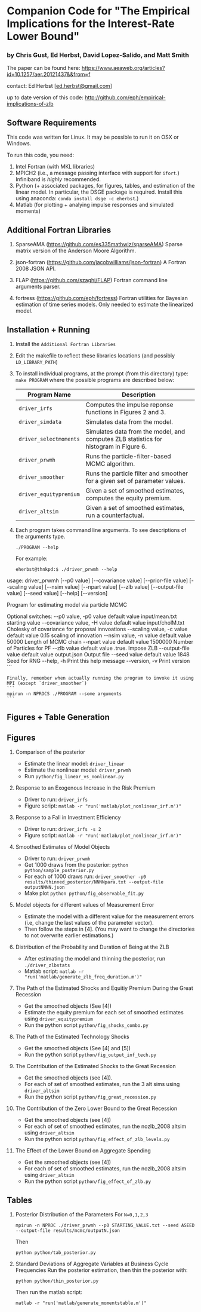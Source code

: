 # Companion Code for "The Empirical Implications for the Interest-Rate Lower Bound"
### by Chris Gust,  Ed Herbst, David Lopez-Salido, and Matt Smith

The paper can be found here: https://www.aeaweb.org/articles?id=10.1257/aer.20121437&&from=f

contact: Ed Herbst [ed.herbst@gmail.com]

up to date version of this code: http://github.com/eph/empirical-implications-of-zlb

## Software Requirements
This code was written for Linux.  It may be possible to run it on OSX or Windows.

To run this code, you need:

1. Intel Fortran (with MKL libraries)
2. MPICH2 (i.e., a message passing interface with support for `ifort`.)  Infiniband is *highly* recommended.
3. Python (+ associated packages, for figures, tables, and estimation of the linear model.  In particular, the DSGE package is required.  Install this using anaconda: `conda install dsge -c eherbst`.)
4. Matlab (for plotting + analying impulse responses and simulated moments)

## Additional Fortran Libraries
1. SparseAMA (https://github.com/es335mathwiz/sparseAMA)
   Sparse matrix version of the Anderson Moore Algorithm.

2. json-fortran (https://github.com/jacobwilliams/json-fortran)
   A Fortran 2008 JSON API.

3. FLAP (https://github.com/szaghi/FLAP)
   Fortran command line arguments parser.

4. fortress (https://github.com/eph/fortress)
   Fortran utilities for Bayesian estimation of time series models.  Only needed to estimate the linearized model.

## Installation + Running
1. Install the `Additional Fortran Libraries`
2. Edit the makefile to reflect these libraries locations (and possibly ```LD_LIBRARY_PATH```)
3. To install individual programs, at the prompt (from this directory) type:
   ```make PROGRAM```
   where the possible programs are described below:

   | Program Name           | Description                                                                           |
   | ------------           | -----------                                                                           |
   | `driver_irfs`          | Computes the impulse reponse functions in Figures 2 and 3.                            |
   | `driver_simdata`       | Simulates data from the model.                                                        |
   | `driver_selectmoments` | Simulates data from the model, and computes ZLB statistics for histogram in Figure 6. | 
   | `driver_prwmh`         | Runs the particle-filter-based MCMC algorithm.                                        |
   | `driver_smoother`      | Runs the particle filter and smoother for a given set of parameter values.            |
   | `driver_equitypremium` | Given a set of smoothed estimates, computes the equity premium.                       |
   | `driver_altsim`        | Given a set of smoothed estimates, run a counterfactual.                              |
4. Each program takes command line arguments.  To see descriptions of the arguments type.
   ```
   ./PROGRAM --help
   ```

    For example:
	```
	eherbst@thnkpd:$ ./driver_prwmh --help
usage: driver_prwmh  [--p0 value] [--covariance value] [--prior-file value] [--scaling value] [--nsim value] [--npart value] [--zlb value] [--output-file value] [--seed value] [--help] [--version]

Program for estimating model via particle MCMC
 

Optional switches:
   --p0 value, -p0 value
    default value input/mean.txt
    starting value
   --covariance value, -H value
    default value input/cholM.txt
    Cholesky of covariance for proposal innvoations
   --scaling value, -c value
    default value 0.15
    scaling of innovation
   --nsim value, -n value
    default value 50000
    Length of MCMC chain
   --npart value
    default value 1500000
    Number of Particles for PF
   --zlb value
    default value .true.
    Impose ZLB
   --output-file value
    default value output.json
    Output file
   --seed value
    default value 1848
    Seed for RNG
   --help, -h
    Print this help message
   --version, -v
    Print version
	```

    Finally, remember when actually running the program to invoke it using MPI (except `driver_smoother`)
    ```
    mpirun -n NPROCS ./PROGRAM --some arguments 
    ```
    
Figures + Table Generation
--------------------------
## Figures
1. Comparison of the posterior
    * Estimate the linear model: `driver_linear`
    * Estimate the nonlinear model: `driver_prwmh`
    * Run `python/fig_linear_vs_nonlinear.py`

2. Response to an Exogenous Increase in the Risk Premium
    * Driver to run: `driver_irfs`
    * Figure script: `matlab -r "run('matlab/plot_nonlinear_irf.m')"`

3. Response to a Fall in Investment Efficiency
    * Driver to run: `driver_irfs -s 2`
    * Figure script: `matlab -r "run('matlab/plot_nonlinear_irf.m')"`
4. Smoothed Estimates of Model Objects
    * Driver to run: `driver_prwmh`
    * Get 1000 draws from the posterior: `python python/sample_posterior.py`
    * For each of 1000 draws run: `driver_smoother -p0 results/thinned_posterior/NNNNpara.txt --output-file outputNNNN.json`
    * Make plot `python python/fig_observable_fit.py`
    
5. Model objects for different values of Measurement Error

    * Estimate the model with a different value for the measurement errors (i.e,
   change the last values of the parameter vector). 
   *  Then follow the steps in [4]. (You may want to change the directories to not overwrite earlier
   estimations.)

6. Distribution of the Probability and Duration of Being at the ZLB

   * After estimating the model and thinning the posterior, run `./driver_zlbstats`
   * Matlab script: `matlab -r "run('matlab/generate_zlb_freq_duration.m')"`

7. The Path of the Estimated Shocks and Equitiy Premium During the Great Recession

    * Get the smoothed objects (See [4])
    * Estimate the equity premium for each set of smoothed estimates using `driver_equitypremium`
    * Run the python script `python/fig_shocks_combo.py`

8. The Path of the Estimated Technology Shocks
    * Get the smoothed objects (See [4] and [5])
    * Run the python script `python/fig_output_inf_tech.py`

9. The Contribution of the Estimated Shocks to the Great Recession

    * Get the smoothed objects (see [4]).
    * For each of set of smoothed estimates, run the 3 alt sims using `driver_altsim`
    * Run the python script `python/fig_great_recession.py`

10. The Contribution of the Zero Lower Bound to the Great Recession
    * Get the smoothed objects (see [4])
    * For each of set of smoothed estimates, run the nozlb_2008 altsim using `driver_altsim`
    * Run the python script `python/fig_effect_of_zlb_levels.py`

11. The Effect of the Lower Bound on Aggregate Spending
    * Get the smoothed objects (see [4])
    * For each of set of smoothed estimates, run the nozlb_2008 altsim using `driver_altsim`
    * Run the python script `python/fig_effect_of_zlb.py`

## Tables
1. Posterior Distribution of the Parameters
   For `N=0,1,2,3`

   ```
   mpirun -n NPROC ./driver_prwmh --p0 STARTING_VALUE.txt --seed ASEED --output-file results/mcmc/outputN.json
   ```

   Then

   ```
   python python/tab_posterior.py
   ```

2. Standard Deviations of Aggregate Variables at Business Cycle Frequencies
   Run the posterior estimation, then thin the posterior with:

   ```
   python python/thin_posterior.py
   ```
   Then run the matlab script:

   ```
   matlab -r "run('matlab/generate_momentstable.m')"
   ```
